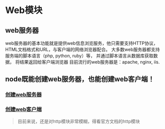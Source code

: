 # Web模块
## web服务器
web服务器的基本功能就是提供web信息浏览服务，他只需要支持HTTP协议，HTML文档格式和URL，与客户端的网络浏览器配合。
大多数web服务器都支持服务端的脚本语言（php, python, ruby）等， 并通过脚本语言从数据库获取数据， 将结果返回给客户端浏览器
目前流行的web服务器是：apache, nginx, iis.

## node既能创建web服务器，也能创建web客户端！
### [创建web服务器](../tryNode/web模块/web服务器.js)
### [创建web客户端](../tryNode/web模块/web客户端.js)
> 目前来说，还是对http模块非常模糊，得看官方文档的http模块


